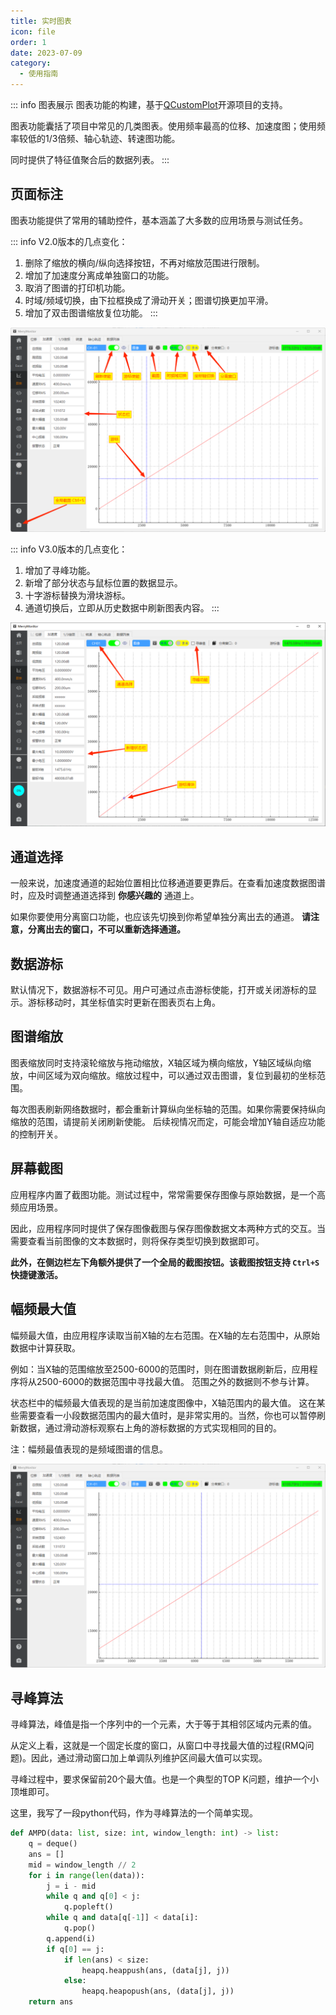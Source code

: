 ```yaml
---
title: 实时图表
icon: file
order: 1
date: 2023-07-09
category:
  - 使用指南
---
```


::: info 图表展示
图表功能的构建，基于[QCustomPlot](https://www.qcustomplot.com/)开源项目的支持。

图表功能囊括了项目中常见的几类图表。使用频率最高的位移、加速度图；使用频率较低的1/3倍频、轴心轨迹、转速图功能。

同时提供了特征值聚合后的数据列表。
:::

## 页面标注

图表功能提供了常用的辅助控件，基本涵盖了大多数的应用场景与测试任务。

::: info V2.0版本的几点变化：

1. 删除了缩放的横向/纵向选择按钮，不再对缩放范围进行限制。
2. 增加了加速度分离成单独窗口的功能。
3. 取消了图谱的打印机功能。
4. 时域/频域切换，由下拉框换成了滑动开关；图谱切换更加平滑。
5. 增加了双击图谱缩放复位功能。
:::

![](./assets/chart.png)

::: info V3.0版本的几点变化：
1. 增加了寻峰功能。
2. 新增了部分状态与鼠标位置的数据显示。
3. 十字游标替换为滑块游标。
4. 通道切换后，立即从历史数据中刷新图表内容。
:::

![](./assets/chart2.png)

## 通道选择

一般来说，加速度通道的起始位置相比位移通道要更靠后。在查看加速度数据图谱时，应及时调整通道选择到 **你感兴趣的** 通道上。

如果你要使用分离窗口功能，也应该先切换到你希望单独分离出去的通道。
**请注意，分离出去的窗口，不可以重新选择通道。**

## 数据游标

默认情况下，数据游标不可见。用户可通过点击游标使能，打开或关闭游标的显示。游标移动时，其坐标值实时更新在图表页右上角。

## 图谱缩放

图表缩放同时支持滚轮缩放与拖动缩放，X轴区域为横向缩放，Y轴区域纵向缩放，中间区域为双向缩放。缩放过程中，可以通过双击图谱，复位到最初的坐标范围。

每次图表刷新网络数据时，都会重新计算纵向坐标轴的范围。如果你需要保持纵向缩放的范围，请提前关闭刷新使能。
后续视情况而定，可能会增加Y轴自适应功能的控制开关。

## 屏幕截图

应用程序内置了截图功能。测试过程中，常常需要保存图像与原始数据，是一个高频应用场景。

因此，应用程序同时提供了保存图像截图与保存图像数据文本两种方式的交互。当需要查看当前图像的文本数据时，则将保存类型切换到数据即可。

**此外，在侧边栏左下角额外提供了一个全局的截图按钮。该截图按钮支持 `Ctrl+S` 快捷键激活。**

## 幅频最大值

幅频最大值，由应用程序读取当前X轴的左右范围。在X轴的左右范围中，从原始数据中计算获取。

例如：当X轴的范围缩放至2500-6000的范围时，则在图谱数据刷新后，应用程序将从2500-6000的数据范围中寻找最大值。
范围之外的数据则不参与计算。

状态栏中的幅频最大值表现的是当前加速度图像中，X轴范围内的最大值。
这在某些需要查看一小段数据范围内的最大值时，是非常实用的。当然，你也可以暂停刷新数据，通过滑动游标观察右上角的游标数据的方式实现相同的目的。

注：幅频最值表现的是频域图谱的信息。

![](./assets/peak.png)

## 寻峰算法

寻峰算法，峰值是指一个序列中的一个元素，大于等于其相邻区域内元素的值。

从定义上看，这就是一个固定长度的窗口，从窗口中寻找最大值的过程(RMQ问题)。因此，通过滑动窗口加上单调队列维护区间最大值可以实现。

寻峰过程中，要求保留前20个最大值。也是一个典型的TOP K问题，维护一个小顶堆即可。

这里，我写了一段python代码，作为寻峰算法的一个简单实现。

``` py
def AMPD(data: list, size: int, window_length: int) -> list:
    q = deque()
    ans = []
    mid = window_length // 2
    for i in range(len(data)):
        j = i - mid
        while q and q[0] < j:
            q.popleft()
        while q and data[q[-1]] < data[i]:
            q.pop()
        q.append(i)
        if q[0] == j:
            if len(ans) < size:
                heapq.heappush(ans, (data[j], j))
            else:
                heapq.heapopush(ans, (data[j], j))
    return ans
```
